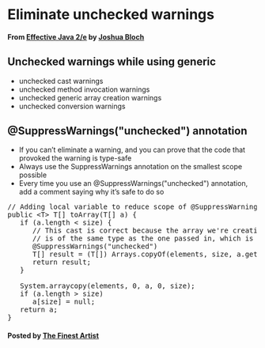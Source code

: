 # Eliminate unchecked warnings

#### From <u>[Effective Java 2/e](https://books.google.co.kr/books/about/Effective_Java.html?id=ka2VUBqHiWkC&hl=en)</u> by <u>[Joshua Bloch](https://en.wikipedia.org/wiki/Joshua_Bloch)</u>

## Unchecked warnings while using generic
* unchecked cast warnings
* unchecked method invocation warnings
* unchecked generic array creation warnings
* unchecked conversion warnings

## @SuppressWarnings("unchecked") annotation
* If you can’t eliminate a warning, and you can prove that the code that provoked the warning is type-safe
* Always use the SuppressWarnings annotation on the smallest scope possible
* Every time you use an @SuppressWarnings("unchecked") annotation, add a comment saying why it’s safe to do so

<pre class="prettyprint">
// Adding local variable to reduce scope of @SuppressWarnings
public &lt;T&gt; T[] toArray(T[] a) {
   if (a.length &lt; size) {
      // This cast is correct because the array we're creating
      // is of the same type as the one passed in, which is T[].
      @SuppressWarnings("unchecked")
      T[] result = (T[]) Arrays.copyOf(elements, size, a.getClass());
      return result;
   }

   System.arraycopy(elements, 0, a, 0, size);
   if (a.length &gt; size)
      a[size] = null;
   return a;
}
</pre>

#### Posted by <u>[The Finest Artist](http://thefinestartist.com)</u>
